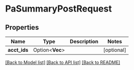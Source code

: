 # PaSummaryPostRequest

## Properties

Name | Type | Description | Notes
------------ | ------------- | ------------- | -------------
**acct_ids** | Option<**Vec<String>**> |  | [optional]

[[Back to Model list]](../README.md#documentation-for-models) [[Back to API list]](../README.md#documentation-for-api-endpoints) [[Back to README]](../README.md)


